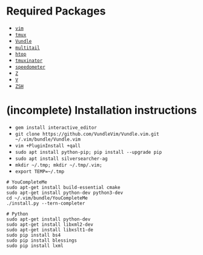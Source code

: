 # Required Packages

  - [`vim`](https://github.com/vim/vim)
  - [`tmux`](https://tmux.github.io/)
  - [`Vundle`](https://github.com/VundleVim/Vundle.vim)
  - [`multitail`](https://github.com/flok99/multitail)
  - [`htop`](http://hisham.hm/htop/)
  - [`tmuxinator`](https://github.com/tmuxinator/tmuxinator)
  - [`speedometer`](https://excess.org/speedometer/)
  - [`Z`](https://github.com/rupa/z)
  - [`V`](https://github.com/rupa/v)
  - [`ZSH`](https://github.com/robbyrussell/oh-my-zsh)


# (incomplete) Installation instructions
 - `gem install interactive_editor`
 - `git clone https://github.com/VundleVim/Vundle.vim.git ~/.vim/bundle/Vundle.vim`
 - `vim +PluginInstall +qall`
 - `sudo apt install python-pip; pip install --upgrade pip`
 - `sudo apt install silversearcher-ag`
 - `mkdir ~/.tmp; mkdir ~/.tmp/.vim;`
 - `export TEMP=~/.tmp`
 ```
 # YouCompleteMe
 sudo apt-get install build-essential cmake
 sudo apt-get install python-dev python3-dev
 cd ~/.vim/bundle/YouCompleteMe
./install.py --tern-completer
```

```
# Python
sudo apt-get install python-dev
sudo apt-get install libxml2-dev
sudo apt-get install libxslt1-de
sudo pip install bs4
sudo pip install blessings
sudo pip install lxml
```

